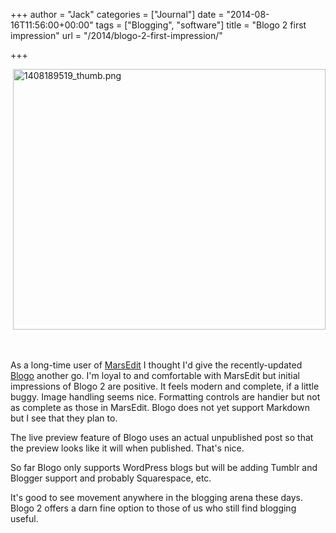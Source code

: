 +++
author = "Jack"
categories = ["Journal"]
date = "2014-08-16T11:56:00+00:00"
tags = ["Blogging", "software"]
title = "Blogo 2 first impression"
url = "/2014/blogo-2-first-impression/"

+++

<div>
   <a href="/img/2014/08/1408189519_thumb.png"><img class="alignnone size-full wp-image-1436" src="/img/2014/08/1408189519_thumb.png" alt="1408189519_thumb.png" width="500" height="417" srcset="/img/2014/08/1408189519_thumb.png 500w, /img/2014/08/1408189519_thumb-300x250.png 300w" sizes="(max-width: 500px) 100vw, 500px" /></a>
</div>

<div>
</div>

&nbsp;

As a long-time user of <a title="" href="http://www.red-sweater.com/marsedit/" target="_blank">MarsEdit</a> I thought I'd give the recently-updated <a title="" href="http://www.getblogo.com/" target="_blank">Blogo</a> another go. I'm loyal to and comfortable with MarsEdit but initial impressions of Blogo 2 are positive. It feels modern and complete, if a little buggy. Image handling seems nice. Formatting controls are handier but not as complete as those in MarsEdit. Blogo does not yet support Markdown but I see that they plan to.

The live preview feature of Blogo uses an actual unpublished post so that the preview looks like it will when published. That's nice.

So far Blogo only supports WordPress blogs but will be adding Tumblr and Blogger support and probably Squarespace, etc.

It's good to see movement anywhere in the blogging arena these days. Blogo 2 offers a darn fine option to those of us who still find blogging useful.

&nbsp;